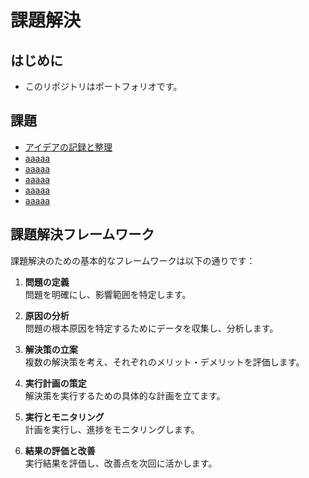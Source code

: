 # 課題解決

## はじめに

- このリポジトリはポートフォリオです。

## 課題

- [アイデアの記録と整理](./NotStarted.md)
- [aaaaa](./NotStarted.md)
- [aaaaa](./NotStarted.md)
- [aaaaa](./NotStarted.md)
- [aaaaa](./NotStarted.md)
- [aaaaa](./NotStarted.md)

## 課題解決フレームワーク

課題解決のための基本的なフレームワークは以下の通りです：

1. **問題の定義**  
   問題を明確にし、影響範囲を特定します。

2. **原因の分析**  
   問題の根本原因を特定するためにデータを収集し、分析します。

3. **解決策の立案**  
   複数の解決策を考え、それぞれのメリット・デメリットを評価します。

4. **実行計画の策定**  
   解決策を実行するための具体的な計画を立てます。

5. **実行とモニタリング**  
   計画を実行し、進捗をモニタリングします。

6. **結果の評価と改善**  
   実行結果を評価し、改善点を次回に活かします。


